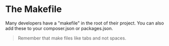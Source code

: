 # The Makefile

Many developers have a "makefile" in the root of their project. You can also add these to your composer.json or packages.json.

> Remember that make files like tabs and not spaces.

```c

```
